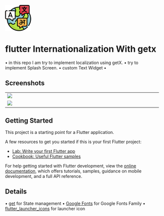 <img src='screenshots/appIcon.png' width='85px'/>

# flutter Internationalization With getx

• in this repo I am try to implement localization using getX.
• try to implement Splash Screen.
• custom Text Widget
•

## Screenshots

<table width="100%">
    <tr>
        <td width="1%"><img src="screenshots/ss1.png" width = 250></td>
    </tr>
    <tr>
        <td width="1%"><img src="screenshots/ss1.png" width = 250></td>
    </tr>
</table>

## Getting Started

This project is a starting point for a Flutter application.

A few resources to get you started if this is your first Flutter project:

- [Lab: Write your first Flutter app](https://docs.flutter.dev/get-started/codelab)
- [Cookbook: Useful Flutter samples](https://docs.flutter.dev/cookbook)

For help getting started with Flutter development, view the
[online documentation](https://docs.flutter.dev/), which offers tutorials,
samples, guidance on mobile development, and a full API reference.

## Details

• [get](https://pub.dev/packages/get) for State management
• [Google Fonts](https://pub.dev/packages/google_fonts) for Google Fonts Family
• [flutter_launcher_icons](https://pub.dev/packages/flutter_launcher_icons) for launcher icon
